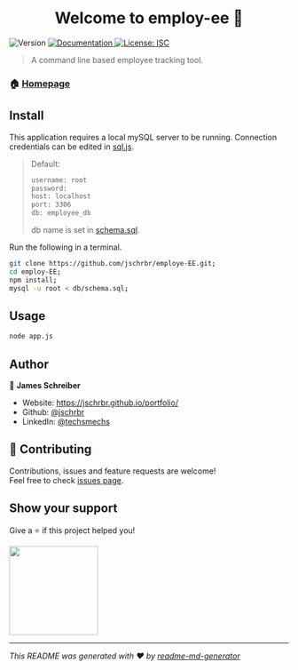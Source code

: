<h1 align="center">Welcome to employ-ee 👋</h1>
<p>
  <img alt="Version" src="https://img.shields.io/badge/version-1.0.0-blue.svg?cacheSeconds=2592000" />
  <a href="https://github.com/jschrbr/employe-EE" target="_blank">
    <img alt="Documentation" src="https://img.shields.io/badge/documentation-yes-brightgreen.svg" />
  </a>
  <a href="#" target="_blank">
    <img alt="License: ISC" src="https://img.shields.io/badge/License-ISC-yellow.svg" />
  </a>
</p>

> A command line based employee tracking tool.

### 🏠 [Homepage](https://github.com/jschrbr/employe-EE)

## Install

This application requires a local mySQL server to be running. Connection credentials can be edited in [sql.js](db/sql.js).

> Default:
>
> ```sh
> username: root
> password:
> host: localhost
> port: 3306
> db: employee_db
> ```
>
> db name is set in [schema.sql](db/schema.sql).

Run the following in a terminal.

```sh
git clone https://github.com/jschrbr/employe-EE.git;
cd employ-EE;
npm install;
mysql -u root < db/schema.sql;
```

## Usage

```sh
node app.js
```

## Author

👤 **James Schreiber**

- Website: https://jschrbr.github.io/portfolio/
- Github: [@jschrbr](https://github.com/jschrbr)
- LinkedIn: [@techsmechs](https://linkedin.com/in/techsmechs)

## 🤝 Contributing

Contributions, issues and feature requests are welcome!<br />Feel free to check [issues page](https://github.com/jschrbr/employe-EE/issues).

## Show your support

Give a ⭐️ if this project helped you!

<a href="https://www.patreon.com/techsmechs">
  <img src="https://c5.patreon.com/external/logo/become_a_patron_button@2x.png" width="160">
</a>

---

_This README was generated with ❤️ by [readme-md-generator](https://github.com/kefranabg/readme-md-generator)_
